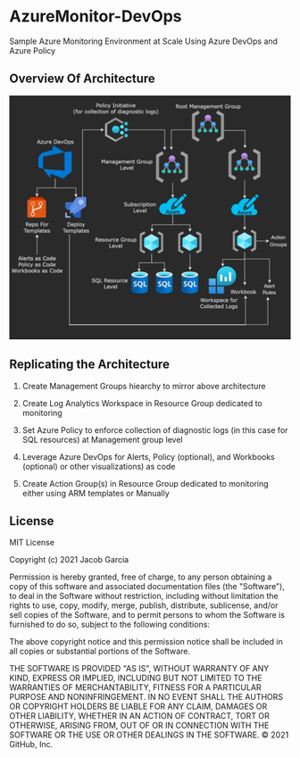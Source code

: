 # AzureMonitor-DevOps

Sample Azure Monitoring Environment at Scale Using Azure DevOps and Azure Policy

## Overview Of Architecture

![Architecture](https://github.com/jacobgarcia13/AzureMonitor-DevOps/blob/main/Images/Monitoring_POC_Architecture1.png?raw=true)

## Replicating the Architecture 

1. Create Management Groups hiearchy to mirror above architecture

2. Create Log Analytics Workspace in Resource Group dedicated to monitoring

3. Set Azure Policy to enforce collection of diagnostic logs (in this case for SQL resources) at Management group level

4. Leverage Azure DevOps for Alerts, Policy (optional), and Workbooks (optional) or other visualizations) as code

5. Create Action Group(s) in Resource Group dedicated to monitoring either using ARM templates or Manually

## License

MIT License

Copyright (c) 2021 Jacob Garcia

Permission is hereby granted, free of charge, to any person obtaining a copy
of this software and associated documentation files (the "Software"), to deal
in the Software without restriction, including without limitation the rights
to use, copy, modify, merge, publish, distribute, sublicense, and/or sell
copies of the Software, and to permit persons to whom the Software is
furnished to do so, subject to the following conditions:

The above copyright notice and this permission notice shall be included in all
copies or substantial portions of the Software.

THE SOFTWARE IS PROVIDED "AS IS", WITHOUT WARRANTY OF ANY KIND, EXPRESS OR
IMPLIED, INCLUDING BUT NOT LIMITED TO THE WARRANTIES OF MERCHANTABILITY,
FITNESS FOR A PARTICULAR PURPOSE AND NONINFRINGEMENT. IN NO EVENT SHALL THE
AUTHORS OR COPYRIGHT HOLDERS BE LIABLE FOR ANY CLAIM, DAMAGES OR OTHER
LIABILITY, WHETHER IN AN ACTION OF CONTRACT, TORT OR OTHERWISE, ARISING FROM,
OUT OF OR IN CONNECTION WITH THE SOFTWARE OR THE USE OR OTHER DEALINGS IN THE
SOFTWARE.
© 2021 GitHub, Inc.
